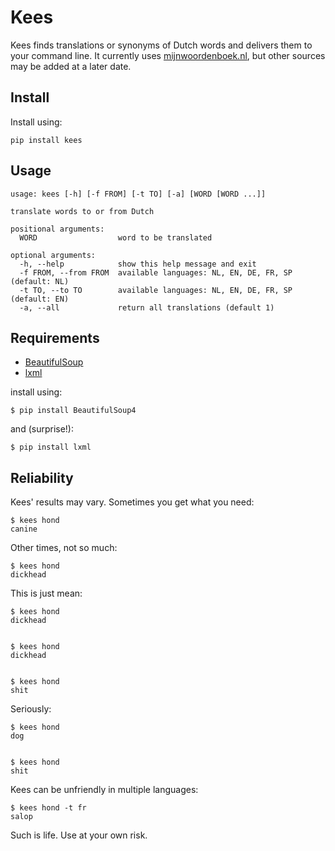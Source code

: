 # Kees

Kees finds translations or synonyms of Dutch words and delivers them to your command line. It currently uses [mijnwoordenboek.nl](http://www.mijnwoordenboek.nl), but other sources may be added at a later date. 

## Install

Install using:
    
    pip install kees

## Usage

    usage: kees [-h] [-f FROM] [-t TO] [-a] [WORD [WORD ...]]

    translate words to or from Dutch

    positional arguments:
      WORD                  word to be translated

    optional arguments:
      -h, --help            show this help message and exit
      -f FROM, --from FROM  available languages: NL, EN, DE, FR, SP (default: NL)
      -t TO, --to TO        available languages: NL, EN, DE, FR, SP (default: EN)
      -a, --all             return all translations (default 1)

## Requirements

- [BeautifulSoup](https://www.crummy.com/software/BeautifulSoup/)
- [lxml](http://lxml.de/)

install using:

    $ pip install BeautifulSoup4

and (surprise!): 

    $ pip install lxml

## Reliability

Kees' results may vary. Sometimes you get what you need:

    $ kees hond 
    canine


Other times, not so much:

    $ kees hond 
    dickhead


This is just mean:

    $ kees hond 
    dickhead


    $ kees hond
    dickhead


    $ kees hond 
    shit


Seriously:

    $ kees hond 
    dog


    $ kees hond 
    shit


Kees can be unfriendly in multiple languages:

    $ kees hond -t fr
    salop


Such is life. Use at your own risk.


